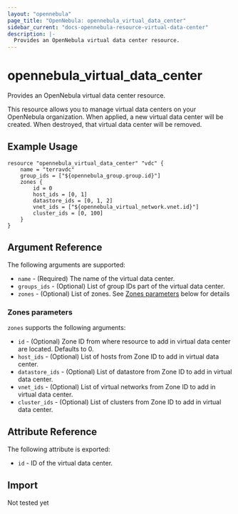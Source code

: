 ```yaml
---
layout: "opennebula"
page_title: "OpenNebula: opennebula_virtual_data_center"
sidebar_current: "docs-opennebula-resource-virtual-data-center"
description: |-
  Provides an OpenNebula virtual data center resource.
---
```


# opennebula_virtual_data_center

Provides an OpenNebula virtual data center resource.

This resource allows you to manage virtual data centers on your OpenNebula organization. When applied,
a new virtual data center will be created. When destroyed, that virtual data center will be removed.

## Example Usage

```hcl
resource "opennebula_virtual_data_center" "vdc" {
    name = "terravdc"
    group_ids = ["${opennebula_group.group.id}"]
    zones {
        id = 0
        host_ids = [0, 1]
        datastore_ids = [0, 1, 2]
        vnet_ids = ["${opennebula_virtual_network.vnet.id}"]
        cluster_ids = [0, 100]
    }
}
```

## Argument Reference

The following arguments are supported:

* `name` - (Required) The name of the virtual data center.
* `groups_ids` - (Optional) List of group IDs part of the virtual data center.
* `zones` - (Optional) List of zones. See [Zones parameters](#zones) below for details

### Zones parameters

`zones` supports the following arguments:

* `id` - (Optional) Zone ID from where resource to add in virtual data center are located. Defaults to 0.
* `host_ids` - (Optional) List of hosts from Zone ID to add in virtual data center.
* `datastore_ids` - (Optional) List of datastore from Zone ID to add in virtual data center.
* `vnet_ids` - (Optional) List of virtual networks from Zone ID to add in virtual data center.
* `cluster_ids` - (Optional) List of clusters from Zone ID to add in virtual data center.

## Attribute Reference

The following attribute is exported:
* `id` - ID of the virtual data center.

## Import

Not tested yet


